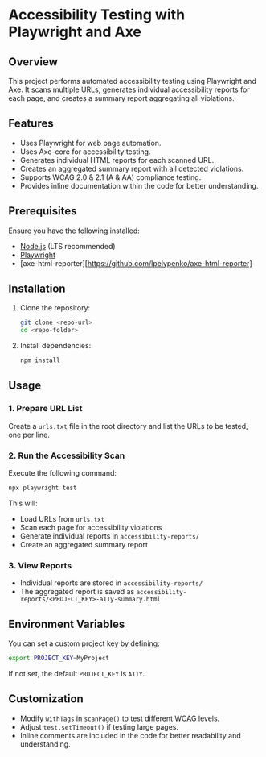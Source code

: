 # Accessibility Testing with Playwright and Axe

## Overview
This project performs automated accessibility testing using Playwright and Axe. It scans multiple URLs, generates individual accessibility reports for each page, and creates a summary report aggregating all violations.

## Features
- Uses Playwright for web page automation.
- Uses Axe-core for accessibility testing.
- Generates individual HTML reports for each scanned URL.
- Creates an aggregated summary report with all detected violations.
- Supports WCAG 2.0 & 2.1 (A & AA) compliance testing.
- Provides inline documentation within the code for better understanding.

## Prerequisites
Ensure you have the following installed:
- [Node.js](https://nodejs.org/) (LTS recommended)
- [Playwright](https://playwright.dev/)
- [axe-html-reporter][https://github.com/lpelypenko/axe-html-reporter]

## Installation
1. Clone the repository:
   ```sh
   git clone <repo-url>
   cd <repo-folder>
   ```
2. Install dependencies:
   ```sh
   npm install
   ```

## Usage

### 1. Prepare URL List
Create a `urls.txt` file in the root directory and list the URLs to be tested, one per line.

### 2. Run the Accessibility Scan
Execute the following command:
```sh
npx playwright test
```
This will:
- Load URLs from `urls.txt`
- Scan each page for accessibility violations
- Generate individual reports in `accessibility-reports/`
- Create an aggregated summary report

### 3. View Reports
- Individual reports are stored in `accessibility-reports/`
- The aggregated report is saved as `accessibility-reports/<PROJECT_KEY>-a11y-summary.html`

## Environment Variables
You can set a custom project key by defining:
```sh
export PROJECT_KEY=MyProject
```
If not set, the default `PROJECT_KEY` is `A11Y`.

## Customization
- Modify `withTags` in `scanPage()` to test different WCAG levels.
- Adjust `test.setTimeout()` if testing large pages.
- Inline comments are included in the code for better readability and understanding.
